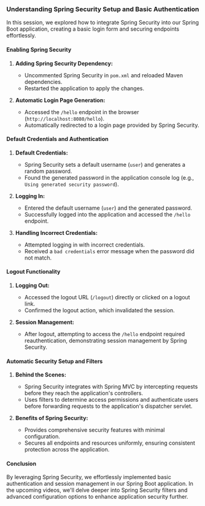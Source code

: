 ### Understanding Spring Security Setup and Basic Authentication

In this session, we explored how to integrate Spring Security into our Spring Boot application, creating a basic login form and securing endpoints effortlessly.

#### Enabling Spring Security

1. **Adding Spring Security Dependency:**

   - Uncommented Spring Security in `pom.xml` and reloaded Maven dependencies.
   - Restarted the application to apply the changes.

2. **Automatic Login Page Generation:**
   - Accessed the `/hello` endpoint in the browser (`http://localhost:8080/hello`).
   - Automatically redirected to a login page provided by Spring Security.

#### Default Credentials and Authentication

1. **Default Credentials:**

   - Spring Security sets a default username (`user`) and generates a random password.
   - Found the generated password in the application console log (e.g., `Using generated security password`).

2. **Logging In:**

   - Entered the default username (`user`) and the generated password.
   - Successfully logged into the application and accessed the `/hello` endpoint.

3. **Handling Incorrect Credentials:**
   - Attempted logging in with incorrect credentials.
   - Received a `bad credentials` error message when the password did not match.

#### Logout Functionality

1. **Logging Out:**

   - Accessed the logout URL (`/logout`) directly or clicked on a logout link.
   - Confirmed the logout action, which invalidated the session.

2. **Session Management:**
   - After logout, attempting to access the `/hello` endpoint required reauthentication, demonstrating session management by Spring Security.

#### Automatic Security Setup and Filters

1. **Behind the Scenes:**

   - Spring Security integrates with Spring MVC by intercepting requests before they reach the application's controllers.
   - Uses filters to determine access permissions and authenticate users before forwarding requests to the application's dispatcher servlet.

2. **Benefits of Spring Security:**
   - Provides comprehensive security features with minimal configuration.
   - Secures all endpoints and resources uniformly, ensuring consistent protection across the application.

#### Conclusion

By leveraging Spring Security, we effortlessly implemented basic authentication and session management in our Spring Boot application. In the upcoming videos, we'll delve deeper into Spring Security filters and advanced configuration options to enhance application security further.
